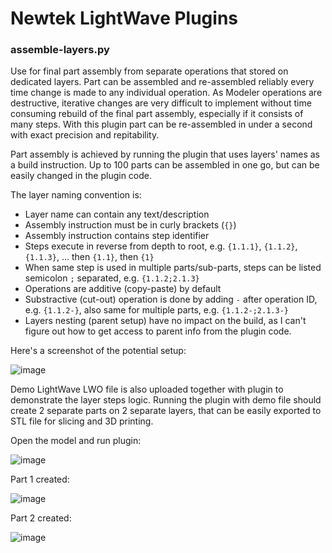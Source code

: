 # Newtek LightWave Plugins

### assemble-layers.py
Use for final part assembly from separate operations that stored on dedicated layers. Part can be assembled and re-assembled reliably every time change is made to any individual operation. As Modeler operations are destructive, iterative changes are very difficult to implement without time consuming rebuild of the final part assembly, especially if it consists of many steps. With this plugin part can be re-assembled in under a second with exact precision and repitability.

Part assembly is achieved by running the plugin that uses layers' names as a build instruction. Up to 100 parts can be assembled in one go, but can be easily changed in the plugin code.

The layer naming convention is:
* Layer name can contain any text/description
* Assembly instruction must be in curly brackets (`{}`)
* Assembly instruction contains step identifier
* Steps execute in reverse from depth to root, e.g. `{1.1.1}`, `{1.1.2}`, `{1.1.3}`, ... then `{1.1}`, then `{1}`
* When same step is used in multiple parts/sub-parts, steps can be listed semicolon `;` separated, e.g. `{1.1.2;2.1.3}`
* Operations are additive (copy-paste) by default
* Substractive (cut-out) operation is done by adding `-` after operation ID, e.g. `{1.1.2-}`, also same for multiple parts, e.g. `{1.1.2-;2.1.3-}`
* Layers nesting (parent setup) have no impact on the build, as I can't figure out how to get access to parent info from the plugin code.

Here's a screenshot of the potential setup:

![image](https://github.com/user-attachments/assets/e4886b81-af52-4eef-90ba-85bb6a32ac73)

Demo LightWave LWO file is also uploaded together with plugin to demonstrate the layer steps logic. Running the plugin with demo file should create 2 separate parts on 2 separate layers, that can be easily exported to STL file for slicing and 3D printing.

Open the model and run plugin:

![image](https://github.com/user-attachments/assets/0ffcd463-428f-4df7-9901-9bd1dfee362e)

Part 1 created:

![image](https://github.com/user-attachments/assets/f5efed46-7626-4e6a-b514-cacf824d0893)

Part 2 created:

![image](https://github.com/user-attachments/assets/16cd30cd-0703-450e-be28-1f35e4b7bc04)
